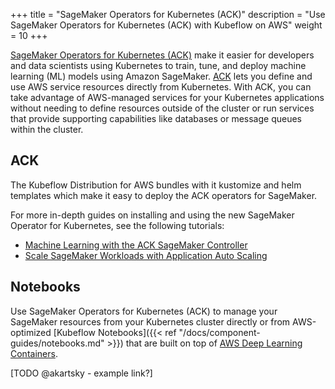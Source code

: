 +++
title = "SageMaker Operators for Kubernetes (ACK)"
description = "Use SageMaker Operators for Kubernetes (ACK) with Kubeflow on AWS"
weight = 10
+++

[SageMaker Operators for Kubernetes (ACK)](https://github.com/aws-controllers-k8s/sagemaker-controller) make it easier for developers and data scientists using Kubernetes to train, tune, and deploy machine learning (ML) models using Amazon SageMaker. [ACK](https://aws-controllers-k8s.github.io/community/docs/community/overview/) lets you define and use AWS service resources directly from Kubernetes. With ACK, you can take advantage of AWS-managed services for your Kubernetes applications without needing to define resources outside of the cluster or run services that provide supporting capabilities like databases or message queues within the cluster.

## ACK 

The Kubeflow Distribution for AWS bundles with it kustomize and helm templates which make it easy to deploy the ACK operators for SageMaker. 

For more in-depth guides on installing and using the new SageMaker Operator for Kubernetes, see the following tutorials:
- [Machine Learning with the ACK SageMaker Controller](https://aws-controllers-k8s.github.io/community/docs/tutorials/sagemaker-example/)
- [Scale SageMaker Workloads with Application Auto Scaling](https://aws-controllers-k8s.github.io/community/docs/tutorials/autoscaling-example/)

## Notebooks

Use SageMaker Operators for Kubernetes (ACK) to manage your SageMaker resources from your Kubernetes cluster directly or from AWS-optimized [Kubeflow Notebooks]({{< ref "/docs/component-guides/notebooks.md" >}}) that are built on top of [AWS Deep Learning Containers](https://docs.aws.amazon.com/deep-learning-containers/latest/devguide/what-is-dlc.html).

[TODO @akartsky - example link?]
